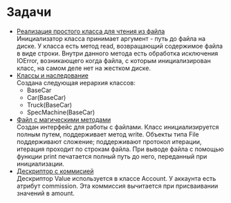 # Задачи
* [Реализация простого класса для чтения из файла](https://github.com/polinch/learn-python/blob/master/%D0%9F%D0%BE%D0%B3%D1%80%D1%83%D0%B6%D0%B5%D0%BD%D0%B8%D0%B5%20%D0%B2%20Python%20%D0%BE%D1%82%20Mail.ru/solution.py)  
Инициализатор класса принимает аргумент - путь до файла на диске. У класса есть метод read, возвращающий содержимое файла в виде строки. Внутри данного метода есть обработка исключения IOError, возникающего когда файла, с которым инициализирован класс, на самом деле нет на жестком диске.  
* [Классы и наследование](https://github.com/polinch/learn-python/blob/master/%D0%9F%D0%BE%D0%B3%D1%80%D1%83%D0%B6%D0%B5%D0%BD%D0%B8%D0%B5%20%D0%B2%20Python%20%D0%BE%D1%82%20Mail.ru/carsolution.py)  
Создана следующая иерархия классов:  
  * BaseCar  
  * Car(BaseCar)  
  * Truck(BaseCar)  
  * SpecMachine(BaseCar)  
* [Файл с магическими методами](https://github.com/polinch/learn-python/blob/master/%D0%9F%D0%BE%D0%B3%D1%80%D1%83%D0%B6%D0%B5%D0%BD%D0%B8%D0%B5%20%D0%B2%20Python%20%D0%BE%D1%82%20Mail.ru/magicfile.py)  
Создан интерфейс для работы с файлами. Класс инициализируется полным путем, поддерживает метод write. Объекты типа File поддерживают сложение; поддерживают протокол итерации, итерация проходит по строкам файла. При выводе файла с помощью функции print печатается полный путь до него, переданный при инициализации.  
* [Дескриптор с коммисией](https://github.com/polinch/learn-python/blob/master/%D0%9F%D0%BE%D0%B3%D1%80%D1%83%D0%B6%D0%B5%D0%BD%D0%B8%D0%B5%20%D0%B2%20Python%20%D0%BE%D1%82%20Mail.ru/descriptor.py)  
Дескриптор Value используется в классе Account. У аккаунта есть атрибут commission. Эта коммиссия вычитается при присваивании значений в amount.
